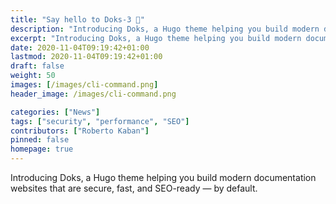 ```yaml
---
title: "Say hello to Doks-3 👋"
description: "Introducing Doks, a Hugo theme helping you build modern documentation websites that are secure, fast, and SEO-ready — by default."
excerpt: "Introducing Doks, a Hugo theme helping you build modern documentation websites that are secure, fast, and SEO-ready — by default."
date: 2020-11-04T09:19:42+01:00
lastmod: 2020-11-04T09:19:42+01:00
draft: false
weight: 50
images: [/images/cli-command.png]
header_image: /images/cli-command.png

categories: ["News"]
tags: ["security", "performance", "SEO"]
contributors: ["Roberto Kaban"]
pinned: false
homepage: true
---
```


Introducing Doks, a Hugo theme helping you build modern documentation websites that are secure, fast, and SEO-ready — by default.
